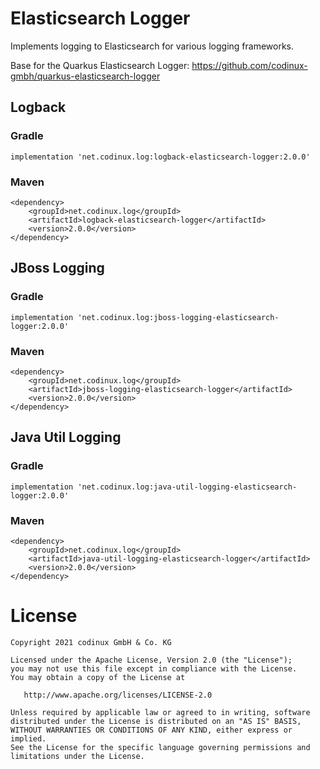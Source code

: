 # Elasticsearch Logger

Implements logging to Elasticsearch for various logging frameworks.

Base for the Quarkus Elasticsearch Logger: https://github.com/codinux-gmbh/quarkus-elasticsearch-logger

## Logback

### Gradle

```
implementation 'net.codinux.log:logback-elasticsearch-logger:2.0.0'
```

### Maven

```
<dependency>
    <groupId>net.codinux.log</groupId>
    <artifactId>logback-elasticsearch-logger</artifactId>
    <version>2.0.0</version>
</dependency>
```

## JBoss Logging

### Gradle

```
implementation 'net.codinux.log:jboss-logging-elasticsearch-logger:2.0.0'
```

### Maven

```
<dependency>
    <groupId>net.codinux.log</groupId>
    <artifactId>jboss-logging-elasticsearch-logger</artifactId>
    <version>2.0.0</version>
</dependency>
```

## Java Util Logging

### Gradle

```
implementation 'net.codinux.log:java-util-logging-elasticsearch-logger:2.0.0'
```

### Maven

```
<dependency>
    <groupId>net.codinux.log</groupId>
    <artifactId>java-util-logging-elasticsearch-logger</artifactId>
    <version>2.0.0</version>
</dependency>
```

# License

    Copyright 2021 codinux GmbH & Co. KG

    Licensed under the Apache License, Version 2.0 (the "License");
    you may not use this file except in compliance with the License.
    You may obtain a copy of the License at

       http://www.apache.org/licenses/LICENSE-2.0

    Unless required by applicable law or agreed to in writing, software
    distributed under the License is distributed on an "AS IS" BASIS,
    WITHOUT WARRANTIES OR CONDITIONS OF ANY KIND, either express or implied.
    See the License for the specific language governing permissions and
    limitations under the License.